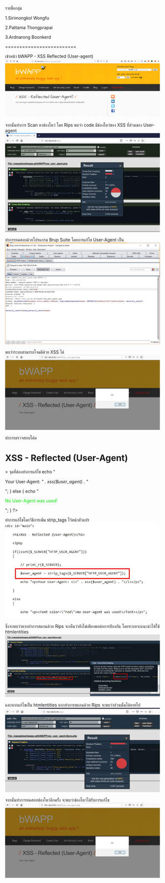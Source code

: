 รายชื่อกลุ่ม 

1.Sirimongkol Wongfu

2.Pattama Thongprapai

3.Ardnarong Boonkerd

=========================

เข้าหน้า bWAPP - XSS Reflected (User-agent)
![GitHub_Logo](/Pic/x1.2.jpg)

จากนั้นทำการ Scan หาช่องโหว่ โดย Rips พบว่า code มีช่องโหว่ของ XSS ที่ส่วนของ User-agent
![GitHub_Logo](/Pic/x1.9.jpg)

ทำการทดสอบด้วยโปรแกรม Brup Suite โดยการแก้ไข User-Agent เป็น <script>alert("XSS")</script>
![GitHub_Logo](/Pic/x1.4.jpg)

พบว่าระบบสามารถโจมตีด้วย XSS ได้
![GitHub_Logo](/Pic/x1.5.jpg)

ทำการตรวจสอบโค้ด
<div id="main">
    <h1>XSS - Reflected (User-Agent)</h1>
    <?php
    if(isset($_SERVER["HTTP_USER_AGENT"]))
    {
        // print_r($_SERVER);
        $user_agent = $_SERVER["HTTP_USER_AGENT"]; >> จุดที่ต้องทำการแก้ไข
        echo "<p>Your User-Agent: <i>" . xss($user_agent) . "</i></p>";
    }
    else
    {
        echo "<p><font color=\"red\">No User-Agent was used!</font></p>";
    }
    ?>
</div>

ทำการแก้ไขโดยวิธีการเพิ่ม strip_tags ไว้หน้าตัวแปร
![GitHub_Logo](/Pic/x1.8.jpg)

ซึ่งจะพบว่าหากทำการสแกนด้วย Rips จะเห็นว่ายังไม่เพียงพอต่อการป้องกัน โดยระบบจะแนะนำให้ใช้  htmlentities
![GitHub_Logo](/Pic/x1.11.jpg)

และหากแก้ไขเป็น htmlentities หากทำการสแกนด้วย Rips จะพบว่าส่วนนั้นได้หายไป
![GitHub_Logo](/Pic/x1.1.jpg)

จากนั้นทำการทดสอบช่องโหว่อีกครั้ง จะพบว่าช่องโหว่ได้รับการแก้ไข
![GitHub_Logo](/Pic/x1.5.jpg)


